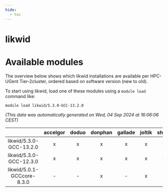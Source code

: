 ```yaml
---
hide:
  - toc
---
```


likwid
======

# Available modules


The overview below shows which likwid installations are available per HPC-UGent Tier-2cluster, ordered based on software version (new to old).

To start using likwid, load one of these modules using a `module load` command like:

```shell
module load likwid/5.3.0-GCC-13.2.0
```

*(This data was automatically generated on Wed, 04 Sep 2024 at 16:06:06 CEST)*  

| |accelgor|doduo|donphan|gallade|joltik|shinx|skitty|
| :---: | :---: | :---: | :---: | :---: | :---: | :---: | :---: |
|likwid/5.3.0-GCC-13.2.0|x|x|x|x|x|x|x|
|likwid/5.3.0-GCC-12.3.0|x|x|x|x|x|x|x|
|likwid/5.0.1-GCCcore-8.3.0|-|-|x|-|x|-|-|
